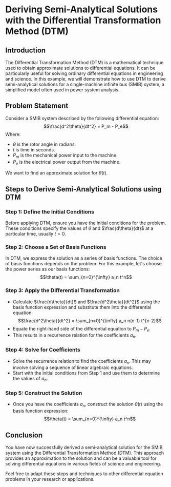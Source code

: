 # Deriving Semi-Analytical Solutions with the Differential Transformation Method (DTM)

## Introduction
The Differential Transformation Method (DTM) is a mathematical technique used to obtain approximate solutions to differential equations. It can be particularly useful for solving ordinary differential equations in engineering and science. In this example, we will demonstrate how to use DTM to derive semi-analytical solutions for a single-machine infinite bus (SMIB) system, a simplified model often used in power system analysis.

## Problem Statement
Consider a SMIB system described by the following differential equation:
$$\frac{d^2\theta}{dt^2} = P_m - P_e$$
Where:
- $\theta$ is the rotor angle in radians.
- $t$ is time in seconds.
- $P_m$ is the mechanical power input to the machine.
- $P_e$ is the electrical power output from the machine.

We want to find an approximate solution for $\theta(t)$.

## Steps to Derive Semi-Analytical Solutions using DTM

### Step 1: Define the Initial Conditions
Before applying DTM, ensure you have the initial conditions for the problem. These conditions specify the values of $\theta$ and $\frac{d\theta}{dt}$ at a particular time, usually $t=0$.

### Step 2: Choose a Set of Basis Functions
In DTM, we express the solution as a series of basis functions. The choice of basis functions depends on the problem. For this example, let's choose the power series as our basis functions:
$$\theta(t) = \sum_{n=0}^{\infty} a_n t^n$$

### Step 3: Apply the Differential Transformation
- Calculate $\frac{d\theta}{dt}$ and $\frac{d^2\theta}{dt^2}$ using the basis function expression and substitute them into the differential equation:
  $$\frac{d^2\theta}{dt^2} = \sum_{n=0}^{\infty} a_n n(n-1) t^{n-2}$$
- Equate the right-hand side of the differential equation to $P_m - P_e$.
- This results in a recurrence relation for the coefficients $a_n$.

### Step 4: Solve for Coefficients
- Solve the recurrence relation to find the coefficients $a_n$. This may involve solving a sequence of linear algebraic equations.
- Start with the initial conditions from Step 1 and use them to determine the values of $a_n$.

### Step 5: Construct the Solution
- Once you have the coefficients $a_n$, construct the solution $\theta(t)$ using the basis function expression:
  $$\theta(t) = \sum_{n=0}^{\infty} a_n t^n$$

## Conclusion
You have now successfully derived a semi-analytical solution for the SMIB system using the Differential Transformation Method (DTM). This approach provides an approximation to the solution and can be a valuable tool for solving differential equations in various fields of science and engineering.

Feel free to adapt these steps and techniques to other differential equation problems in your research or applications.
